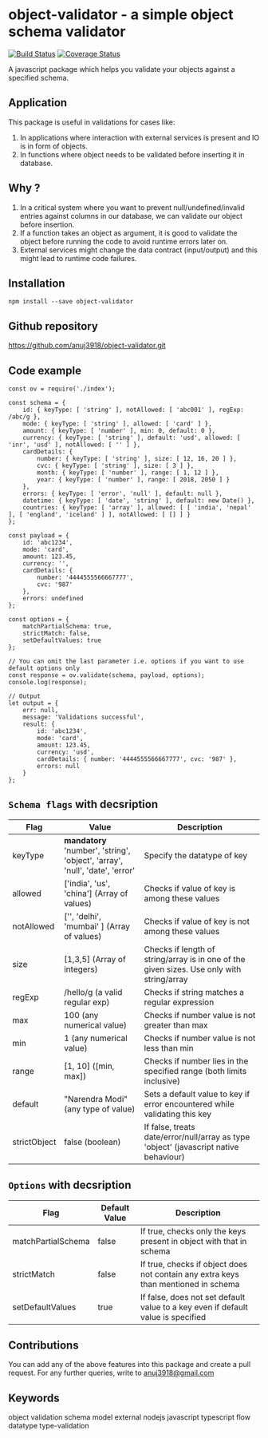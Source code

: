 object-validator - a simple object schema validator
===========================
[![Build Status](https://travis-ci.org/anuj3918/object-validator.svg?branch=master)](https://travis-ci.org/anuj3918/object-validator)
[![Coverage Status](https://coveralls.io/repos/github/anuj3918/object-validator/badge.svg?branch=master)](https://coveralls.io/github/anuj3918/object-validator?branch=master)

A javascript package which helps you validate your objects against a specified schema.

## Application
This package is useful in validations for cases like:
1. In applications where interaction with external services is present and IO is in form of objects.
2. In functions where object needs to be validated before inserting it in database.

## Why ?
1. In a critical system where you want to prevent null/undefined/invalid entries against columns in our database, we can validate our object before insertion.
2. If a function takes an object as argument, it is good to validate the object before running the code to avoid runtime errors later on.
3. External services might change the data contract (input/output) and this might lead to runtime code failures.

## Installation
```
npm install --save object-validator
```

## Github repository
https://github.com/anuj3918/object-validator.git

## Code example
```
const ov = require('./index');

const schema = {
	id: { keyType: [ 'string' ], notAllowed: [ 'abc001' ], regExp: /abc/g },
	mode: { keyType: [ 'string' ], allowed: [ 'card' ] },
	amount: { keyType: [ 'number' ], min: 0, default: 0 },
	currency: { keyType: [ 'string' ], default: 'usd', allowed: [ 'inr', 'usd' ], notAllowed: [ '' ] },
	cardDetails: {
		number: { keyType: [ 'string' ], size: [ 12, 16, 20 ] },
		cvc: { keyType: [ 'string' ], size: [ 3 ] },
		month: { keyType: [ 'number' ], range: [ 1, 12 ] },
		year: { keyType: [ 'number' ], range: [ 2018, 2050 ] }
	},
	errors: { keyType: [ 'error', 'null' ], default: null },
	datetime: { keyType: [ 'date', 'string' ], default: new Date() },
	countries: { keyType: [ 'array' ], allowed: [ [ 'india', 'nepal' ], [ 'england', 'iceland' ] ], notAllowed: [ [] ] }
};

const payload = {
	id: 'abc1234',
	mode: 'card',
	amount: 123.45,
	currency: '',
	cardDetails: {
		number: '4444555566667777',
		cvc: '987'
	},
	errors: undefined
};

const options = {
	matchPartialSchema: true,
	strictMatch: false,
	setDefaultValues: true
};

// You can omit the last parameter i.e. options if you want to use default options only
const response = ov.validate(schema, payload, options);
console.log(response);

// Output
let output = {
	err: null,
	message: 'Validations successful',
	result: {
		id: 'abc1234',
		mode: 'card',
		amount: 123.45,
		currency: 'usd',
		cardDetails: { number: '4444555566667777', cvc: '987' },
		errors: null
	}
};
```

## `Schema flags` with decsription
| Flag  | Value   | Description |
|-----------|-----------|-------------|
| keyType   | **mandatory** 'number', 'string', 'object', 'array', 'null', 'date', 'error' | Specify the datatype of key |
| allowed   | ['india', 'us', 'china'] (Array of values) | Checks if value of key is among these values |
| notAllowed   | ['', 'delhi', 'mumbai' ] (Array of values) | Checks if value of key is not among these values |
| size   | [1,3,5] (Array of integers) | Checks if length of string/array is in one of the given sizes. Use only with string/array |
| regExp   | /hello/g (a valid regular exp) | Checks if string matches a regular expression |
| max   | 100 (any numerical value) | Checks if number value is not greater than max |
| min   | 1 (any numerical value) | Checks if number value is not less than min |
| range   | [1, 10] ([min, max]) | Checks if number lies in the specified range (both limits inclusive) |
| default   | "Narendra Modi" (any type of value) | Sets a default value to key if error encountered while validating this key |
| strictObject   | false (boolean) | If false, treats date/error/null/array as type 'object' (javascript native behaviour) |

## `Options` with decsription
| Flag  | Default Value   | Description |
|-----------|-----------|-------------|
| matchPartialSchema   | false | If true, checks only the keys present in object with that in schema |
| strictMatch   | false | If true, checks if object does not contain any extra keys than mentioned in schema |
| setDefaultValues   | true | If false, does not set default value to a key even if default value is specified |

## Contributions
You can add any of the above features into this package and create a pull request.
For any further queries, write to anuj3918@gmail.com

## Keywords
object validation schema model external nodejs javascript typescript flow datatype type-validation
